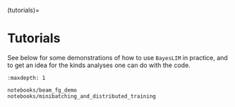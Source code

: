 (tutorials)=

# Tutorials

See below for some demonstrations of how to use `BayesLIM` in practice, and to get an idea
for the kinds analyses one can do with the code.


```{toctree}
:maxdepth: 1

notebooks/beam_fg_demo
notebooks/minibatching_and_distributed_training
```